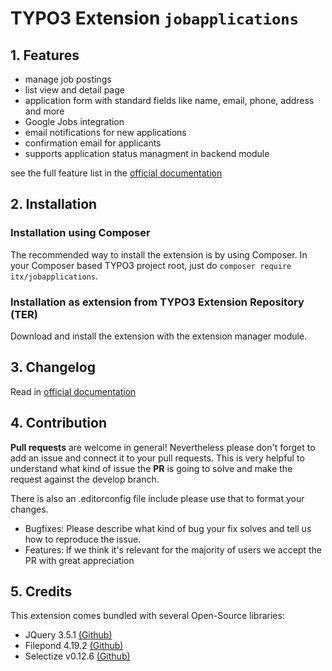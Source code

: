 # TYPO3 Extension ``jobapplications``

## 1. Features

- manage job postings
- list view and detail page
- application form with standard fields like name, email, phone, address and more
- Google Jobs integration
- email notifications for new applications
- confirmation email for applicants
- supports application status managment in backend module

see the full feature list in
the [official documentation](https://docs.typo3.org/p/itx/jobapplications/master/en-us/Introduction/Index.html)

## 2. Installation

### Installation using Composer

The recommended way to install the extension is by using Composer. In your Composer based TYPO3 project root, just
do `composer require itx/jobapplications`.

### Installation as extension from TYPO3 Extension Repository (TER)

Download and install the extension with the extension manager module.

## 3. Changelog

Read in [official documentation](https://docs.typo3.org/p/itx/jobapplications/master/en-us/ChangeLog/Index.html)

## 4. Contribution

**Pull requests** are welcome in general! Nevertheless please don't forget to add an issue and connect it to your pull
requests. This is very helpful to understand what kind of issue the **PR** is going to solve and make the request
against the develop branch.

There is also an .editorconfig file include please use that to format your changes.

- Bugfixes: Please describe what kind of bug your fix solves and tell us how to reproduce the issue.
- Features: If we think it's relevant for the majority of users we accept the PR with great appreciation

## 5. Credits

This extension comes bundled with several Open-Source libraries:

- JQuery 3.5.1 [(Github)](https://github.com/jquery/jquery)
- Filepond 4.19.2 [(Github)](https://github.com/pqina/filepond)
- Selectize v0.12.6 [(Github)](https://github.com/selectize/selectize.js)
